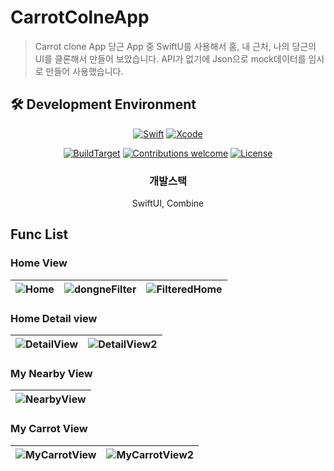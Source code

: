 # CarrotColneApp
> Carrot clone App
> 당근 App 중 SwiftU를 사용해서 홈, 내 근처, 나의 당근의 UI를 클론해서 만들어 보았습니다.
> API가 없기에 Json으로 mock데이터를 임시로 만들어 사용했습니다.

## 🛠 Development Environment

<div align="center">
  
[![Swift](https://img.shields.io/badge/swift-v5.3-orange?logo=swift)](https://developer.apple.com/kr/swift/)
[![Xcode](https://img.shields.io/badge/xcode-v12.4-blue?logo=xcode)](https://developer.apple.com/kr/xcode/)

[![BuildTarget](https://img.shields.io/badge/BuildTarget-iOS14.0-skyblue?logo=Apple)](https://developer.apple.com/kr/xcode/)
[![Contributions welcome](https://img.shields.io/badge/contributions-welcome-orange.svg)](https://github.com/Odyflame/CarrotColneApp)
[![License](https://img.shields.io/badge/license-MIT-blue.svg)](https://opensource.org/licenses/MIT)

### 개발스택
SwiftUI, Combine

</div>

## Func List
### Home View
| ![Home](https://user-images.githubusercontent.com/44191131/126094832-73cb313d-019d-49e4-a180-37400d725868.jpeg) | ![dongneFilter](https://user-images.githubusercontent.com/44191131/126094857-aa8ca0bb-c654-4dc0-8a04-4b73d57dbc1e.jpeg) | ![FilteredHome](https://user-images.githubusercontent.com/44191131/126094873-bb4c5beb-6d50-41d6-8294-cc486cb047b3.jpeg)
|---|---|---|
### Home Detail view
| ![DetailView](https://user-images.githubusercontent.com/44191131/126094900-0da8d8bb-6925-40d1-b8f6-b0d03dcb9f85.jpeg) | ![DetailView2](https://user-images.githubusercontent.com/44191131/126094904-e0c36624-43cc-45f3-ac89-ce6e965a4afc.jpeg)
|---|---|
### My Nearby View
| ![NearbyView](https://user-images.githubusercontent.com/44191131/126094938-e656a1b5-3801-4bd3-b4aa-d868ae3062f6.jpeg) | 
|---|
### My Carrot View
| ![MyCarrotView](https://user-images.githubusercontent.com/44191131/126094949-3608fc5f-764b-41f0-8707-03afa8508ae0.jpeg) | ![MyCarrotView2](https://user-images.githubusercontent.com/44191131/126094972-9032316c-b457-43dd-a132-bab3b4f694b9.jpeg)
|---|---|


